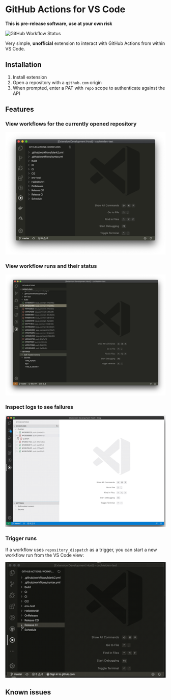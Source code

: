 # GitHub Actions for VS Code

**This is pre-release software, use at your own risk**

![GitHub Workflow Status](https://img.shields.io/github/workflow/status/cschleiden/vscode-github-actions/Build)

Very simple, **unofficial** extension to interact with GitHub Actions from within VS Code. 

## Installation 

1. Install extension
2. Open a repository with a `github.com` origin
3. When prompted, enter a PAT with `repo` scope to authenticate against the API

## Features

### View workflows for the currently opened repository

![See workflows and runs for the current repository](./media/runs.png)

### View workflow runs and their status

![View workflows and their status](./media/runs2.png)

### Inspect logs to see failures

![Display logs for workflow runs](./media/logs.gif)

### Trigger runs

If a workflow uses `repository_dispatch` as a trigger, you can start a new workflow run from the VS Code view:

![](./media/rdispatch.gif)

## Known issues

